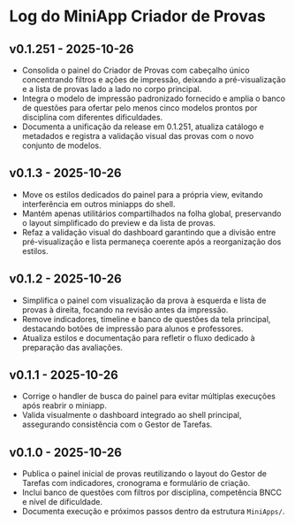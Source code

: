 # Log do MiniApp Criador de Provas

## v0.1.251 - 2025-10-26
- Consolida o painel do Criador de Provas com cabeçalho único concentrando filtros e ações de impressão,
  deixando a pré-visualização e a lista de provas lado a lado no corpo principal.
- Integra o modelo de impressão padronizado fornecido e amplia o banco de questões para ofertar pelo menos
  cinco modelos prontos por disciplina com diferentes dificuldades.
- Documenta a unificação da release em 0.1.251, atualiza catálogo e metadados e registra a validação visual
  das provas com o novo conjunto de modelos.

## v0.1.3 - 2025-10-26
- Move os estilos dedicados do painel para a própria view, evitando interferência em outros miniapps
  do shell.
- Mantém apenas utilitários compartilhados na folha global, preservando o layout simplificado do
  preview e da lista de provas.
- Refaz a validação visual do dashboard garantindo que a divisão entre pré-visualização e lista
  permaneça coerente após a reorganização dos estilos.

## v0.1.2 - 2025-10-26
- Simplifica o painel com visualização da prova à esquerda e lista de provas à direita, focando na
  revisão antes da impressão.
- Remove indicadores, timeline e banco de questões da tela principal, destacando botões de impressão
  para alunos e professores.
- Atualiza estilos e documentação para refletir o fluxo dedicado à preparação das avaliações.

## v0.1.1 - 2025-10-26
- Corrige o handler de busca do painel para evitar múltiplas execuções após reabrir o miniapp.
- Valida visualmente o dashboard integrado ao shell principal, assegurando consistência com o Gestor de Tarefas.

## v0.1.0 - 2025-10-26
- Publica o painel inicial de provas reutilizando o layout do Gestor de Tarefas com indicadores,
  cronograma e formulário de criação.
- Inclui banco de questões com filtros por disciplina, competência BNCC e nível de dificuldade.
- Documenta execução e próximos passos dentro da estrutura `MiniApps/`.
